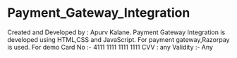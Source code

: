 # Payment_Gateway_Integration
  Created and Developed by : Apurv Kalane.
	Payment Gateway Integration is developed using HTML,CSS and JavaScript. For payment gateway,Razorpay is used.
	For demo Card No :- 4111 1111 1111 1111
	CVV : any
	Validity :- Any
